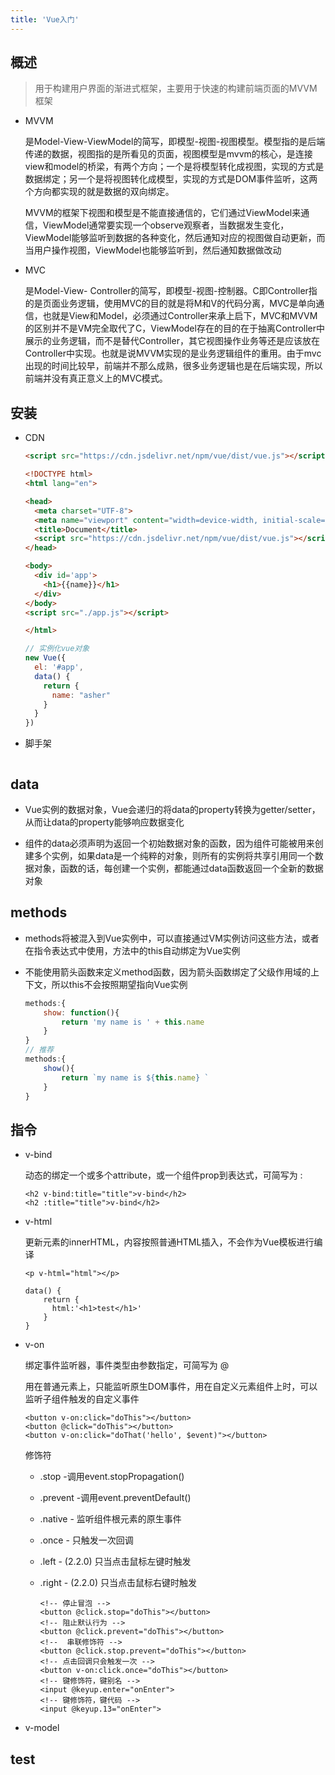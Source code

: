 ```yaml
---
title: 'Vue入门'
---
```


## 概述

> 用于构建用户界面的渐进式框架，主要用于快速的构建前端页面的MVVM框架

- MVVM

  是Model-View-ViewModel的简写，即模型-视图-视图模型。模型指的是后端传递的数据，视图指的是所看见的页面，视图模型是mvvm的核心，是连接view和model的桥梁，有两个方向；一个是将模型转化成视图，实现的方式是数据绑定；另一个是将视图转化成模型，实现的方式是DOM事件监听，这两个方向都实现的就是数据的双向绑定。

  MVVM的框架下视图和模型是不能直接通信的，它们通过ViewModel来通信，ViewModel通常要实现一个observe观察者，当数据发生变化，ViewModel能够监听到数据的各种变化，然后通知对应的视图做自动更新，而当用户操作视图，ViewModel也能够监听到，然后通知数据做改动

- MVC

  是Model-View- Controller的简写，即模型-视图-控制器。C即Controller指的是页面业务逻辑，使用MVC的目的就是将M和V的代码分离，MVC是单向通信，也就是View和Model，必须通过Controller来承上启下，MVC和MVVM的区别并不是VM完全取代了C，ViewModel存在的目的在于抽离Controller中展示的业务逻辑，而不是替代Controller，其它视图操作业务等还是应该放在Controller中实现。也就是说MVVM实现的是业务逻辑组件的重用。由于mvc出现的时间比较早，前端并不那么成熟，很多业务逻辑也是在后端实现，所以前端并没有真正意义上的MVC模式。

## 安装

- CDN

  ```html
  <script src="https://cdn.jsdelivr.net/npm/vue/dist/vue.js"></script>
  ```

  ```html
  <!DOCTYPE html>
  <html lang="en">
  
  <head>
    <meta charset="UTF-8">
    <meta name="viewport" content="width=device-width, initial-scale=1.0">
    <title>Document</title>
    <script src="https://cdn.jsdelivr.net/npm/vue/dist/vue.js"></script>
  </head>
  
  <body>
    <div id='app'>
      <h1>{{name}}</h1>
    </div>
  </body>
  <script src="./app.js"></script>
  
  </html>
  ```

  ```js
  // 实例化vue对象
  new Vue({
    el: '#app',
    data() {
      return {
        name: "asher"
      }
    }
  })
  ```

- 脚手架

  ```
  
  ```

## data

- Vue实例的数据对象，Vue会递归的将data的property转换为getter/setter，从而让data的property能够响应数据变化

- 组件的data必须声明为返回一个初始数据对象的函数，因为组件可能被用来创建多个实例，如果data是一个纯粹的对象，则所有的实例将共享引用同一个数据对象，函数的话，每创建一个实例，都能通过data函数返回一个全新的数据对象

## methods

- methods将被混入到Vue实例中，可以直接通过VM实例访问这些方法，或者在指令表达式中使用，方法中的this自动绑定为Vue实例

- 不能使用箭头函数来定义method函数，因为箭头函数绑定了父级作用域的上下文，所以this不会按照期望指向Vue实例

  ```js
  methods:{
      show: function(){
          return 'my name is ' + this.name
      }
  }
  // 推荐
  methods:{
      show(){
          return `my name is ${this.name} `
      }
  }
  ```

## 指令

- v-bind

  动态的绑定一个或多个attribute，或一个组件prop到表达式，可简写为 :

  ```vue
  <h2 v-bind:title="title">v-bind</h2>
  <h2 :title="title">v-bind</h2>
  ```

- v-html

  更新元素的innerHTML，内容按照普通HTML插入，不会作为Vue模板进行编译

  ```vue
  <p v-html="html"></p>
  
  data() {
      return {
      	html:'<h1>test</h1>'
      }
  }
  ```

- v-on

  绑定事件监听器，事件类型由参数指定，可简写为 @

  用在普通元素上，只能监听原生DOM事件，用在自定义元素组件上时，可以监听子组件触发的自定义事件

  ```vue
  <button v-on:click="doThis"></button>
  <button @click="doThis"></button>
  <button v-on:click="doThat('hello', $event)"></button>
  ```

  修饰符

  - .stop -调用event.stopPropagation()

  - .prevent -调用event.preventDefault()

  - .native - 监听组件根元素的原生事件

  - .once - 只触发一次回调

  - .left - (2.2.0) 只当点击鼠标左键时触发

  - .right - (2.2.0) 只当点击鼠标右键时触发

    ```vue
    <!-- 停止冒泡 -->
    <button @click.stop="doThis"></button>
    <!-- 阻止默认行为 -->
    <button @click.prevent="doThis"></button>
    <!--  串联修饰符 -->
    <button @click.stop.prevent="doThis"></button>
    <!-- 点击回调只会触发一次 -->
    <button v-on:click.once="doThis"></button>
    <!-- 键修饰符，键别名 -->
    <input @keyup.enter="onEnter">
    <!-- 键修饰符，键代码 -->
    <input @keyup.13="onEnter">
    ```

- v-model

## test